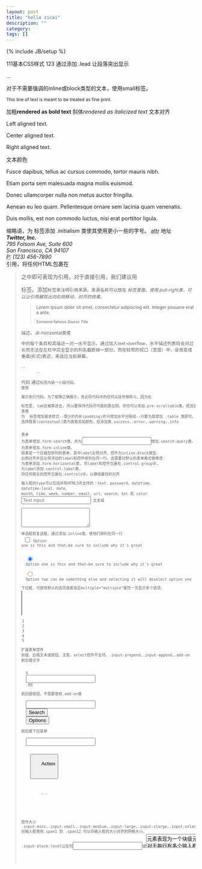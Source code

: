 ```yaml
---
layout: post
title: "hello zicai"
description: ""
category: 
tags: []
---
```

{% include JB/setup %}

111基本CSS样式
123
通过添加 .lead 让段落突出显示<p class="lead">...</p>
对于不需要强调的inline或block类型的文本，使用small标签。
<p>
  <small>This line of text is meant to be treated as fine print.</small>
</p>
加粗<strong>rendered as bold text</strong>
斜体<em>rendered as italicized text</em>
文本对齐
<p class="text-left">Left aligned text.</p>
<p class="text-center">Center aligned text.</p>
<p class="text-right">Right aligned text.</p>
文本颜色
<p class="muted">Fusce dapibus, tellus ac cursus commodo, tortor mauris nibh.</p>
<p class="text-warning">Etiam porta sem malesuada magna mollis euismod.</p>
<p class="text-error">Donec ullamcorper nulla non metus auctor fringilla.</p>
<p class="text-info">Aenean eu leo quam. Pellentesque ornare sem lacinia quam venenatis.</p>
<p class="text-success">Duis mollis, est non commodo luctus, nisi erat porttitor ligula.</p>
缩略语，为 <abbr> 标签添加 .initialism 类使其使用更小一些的字号。
<abbr title="attribute" class="initialism">attr</abbr>
地址
<address>
  <strong>Twitter, Inc.</strong><br>
  795 Folsom Ave, Suite 600<br>
  San Francisco, CA 94107<br>
  <abbr title="Phone">P:</abbr> (123) 456-7890
</address>
引用，将任何HTML包裹在<blockquote>之中即可表现为引用。对于直接引用，我们建议用<p>标签。添加<small>标签来注明引用来源。来源名称可以放在<cite> 标签里面。使用.pull-right类，可以让引用展现出向右侧移动、对齐的效果。
<blockquote class="pull-right">
  <p>Lorem ipsum dolor sit amet, consectetur adipiscing elit. Integer posuere erat a ante.</p>
  <small>Someone famous <cite title="Source Title">Source Title</cite></small>
</blockquote>
描述。.dl-horizontal类使<dl>中的每个条目和其描述一对一水平显示。通过加入text-overflow，水平描述列表将会对过长而无法在左栏中完全显示的列名截断掉一部分。而在较窄的视口（宽度）中，会改变成垂直(形式)表述，来适应当前屏幕。
<dl class="dl-horizontal">
  <dt>...</dt>
  <dd>...</dd>
</dl>
代码
通过<code>标签内嵌一小段代码。
使用<pre>展示多行代码。为了能够正确展示，务必将代码中的任何尖括号做转义。因为在<pre>标签里, tab会被算进去, 所以要保持代码尽可能的靠左侧。你也可以添加.pre-scrollable类，把该区域设置成最大高度为350px并带有一个Y轴滚动条。
表格
为 <table> 标签增加基本样式--很少的内补(padding)并只增加水平分隔线--只要为其增加 .table 类即可。.table-striped在<tbody>内，通过:nth-child CSS选择器 (IE7-8不支持)为表格中的行添加斑马纹样式。.table-bordered为表格增加边框(border)和圆角(rounded corner)。.table-hover为 <tbody> 中的每一行赋予鼠标悬停样式。.table-condensed每个单元格的内补(padding)减半可使表格更紧凑。
选择情景(contextual)类为表格添加颜色。给<tr>添加类.success,.error,.warning,.info

表单
为表单增加.form-search类，并为<input>增加.search-query类，可将输入框变成圆角状。
为表单增加.form-inline类， 结果是一个压缩型排列的表单，其中label左侧对齐、控件为inline-block类型。
右侧对齐并且左侧浮动的label和控件排列在同一行。这需要对默认的表单格式做修改：
为表单添加.form-horizontal类,
将label和控件包裹在.control-group中,
为label添加.control-label类,
将任何相关的控件包裹在.controls中，以确保最佳的对齐

输入框的type可以包括所有HTML5所支持的：text、password、datetime、 datetime-local、date、 month、time、week、number、email、url、search、tel 和 color
<input type="text" placeholder="Text input">
文本域
<textarea rows="3"></textarea>

单选框和复选框。通过添加.inline类，使他们排列在同一行
<label class="checkbox inline">
  <input type="checkbox" value="">
  Option one is this and that—be sure to include why it's great
</label>
 
<label class="radio inline">
  <input type="radio" name="optionsRadios" id="optionsRadios1" value="option1" checked>
  Option one is this and that—be sure to include why it's great
</label>
<label class="radio inline">
  <input type="radio" name="optionsRadios" id="optionsRadios2" value="option2">
  Option two can be something else and selecting it will deselect option one
</label>

下拉框，可使用默认的选项或者指定multiple="multiple"属性一次显示多个选项。
<select multiple="multiple">
  <option>1</option>
  <option>2</option>
  <option>3</option>
  <option>4</option>
  <option>5</option>
</select>

扩展表单控件
前缀、后缀文本或按钮。注意，select控件不支持。.input-prepend,.input-append,.add-on
前后缀文字
<div class="input-prepend input-append">
  <span class="add-on">$</span>
  <input class="span2" id="appendedPrependedInput" type="text">
  <span class="add-on">.00</span>
</div>
前后缀按钮，不需要使用.add-on类
<div class="input-append">
  <input class="span2" id="appendedInputButtons" type="text">
  <button class="btn" type="button">Search</button>
  <button class="btn" type="button">Options</button>
</div>
前后缀下拉菜单
<div class="input-append">
  <input class="span2" id="appendedDropdownButton" type="text">
  <div class="btn-group">
    <button class="btn dropdown-toggle" data-toggle="dropdown">
      Action
      <span class="caret"></span>
    </button>
    <ul class="dropdown-menu">
      ...
    </ul>
  </div>
</div>

控件大小
.input-mini,.input-small,.input-medium,.input-large,.input-xlarge,.input-xxlarge
对输入框使用.span1 到 .span12 可以将输入框的大小对齐到网格大小。
.input-block-level让任何<input>或<textarea>元素表现为一个块级元素。
对于每行有多个输入框的情况,使用 .controls-row 类为输入框增加合适的间距。

给输入框添加disabled属性可阻止用户输入，并且输入框会呈现稍微不同的外观。
<input class="input-xlarge" id="disabledInput" type="text" placeholder="Disabled input here..." disabled>
给<button>添加disabled属性。颜色淡出50%，让按钮看起来无法点击。
<button type="button" class="btn btn-large btn-primary disabled" disabled="disabled">Primary button</button>
<button type="button" class="btn btn-large" disabled>Button</button>
给<a>元素添加.disabled类。颜色淡出50%，让按钮看起来无法点击。
<a href="#" class="btn btn-large disabled">Link</a>
对于在表单中呈现不可编辑的数据，无需使用实际的表单控件。
<span class="input-xlarge uneditable-input">Some value here</span>

将一组行为(按钮)放在表单尾部。当他们放置在.form-actions中时，这些按钮将会自动缩进，和其它表单控件对齐。
<div class="form-actions">
  <button type="submit" class="btn btn-primary">Save changes</button>
  <button type="button" class="btn">Cancel</button>
</div>

表单控件周围可以放置行内或块级元素展示帮助文本。
<input type="text"><span class="help-inline">Inline help text</span>
<input type="text"><span class="help-block">A longer block of help text that breaks onto a new line and may extend beyond one line.</span>

Bootstrap包含了（错误）error、（警告）warning、（通知）info和（成功）success信息的样式。为.control-group添加适当的属性即可使用这些样式。

任何赋予.btn类的页面元素都会显示按钮样式。不过，通常是用于更好的表现<a> 和 <button> 页面元素。
按钮颜色：.btn-primary,.btn-info,.btn-success,btn-warning,btn-danger,.btn-inverse
按钮大小：.btn-large,.btn-small,.btn-mini
通过添加.btn-block类，可使按钮变为块级元素，同时会填充整个父级元素。
.btn-link简化一个按钮, 使它看起来像一个链接，同时保持按钮的行为

为<img>元素添加相应的类.img-rounded,.img-circle,img-polaroid就可以很容易的给图片设置样式。
<img src="..." class="img-rounded">
<img src="..." class="img-circle">
<img src="..." class="img-polaroid">
